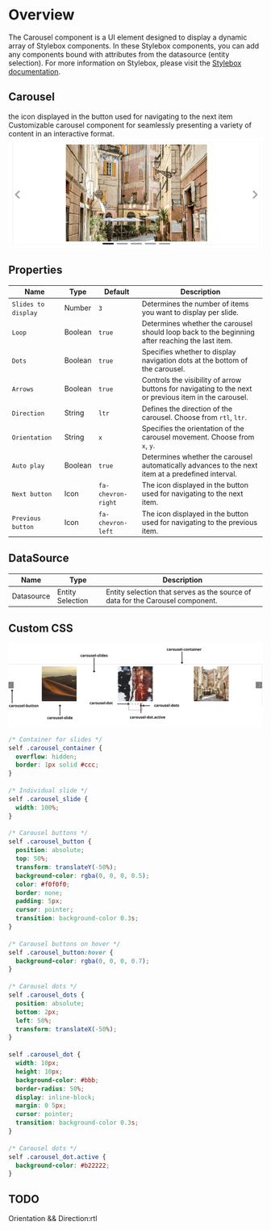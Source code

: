 # Overview

The Carousel component is a UI element designed to display a dynamic array of Stylebox components. In these Stylebox components, you can add any components bound with attributes from the datasource (entity selection).
For more information on Stylebox, please visit the [Stylebox documentation](https://developer.qodly.com/docs/studio/design-webforms/components/stylebox).

## Carousel

the icon displayed in the button used for navigating to the next item
Customizable carousel component for seamlessly presenting a variety of content in an interactive format.
![carousel](public/carousel.png)

## Properties

| Name                | Type    | Default            | Description                                                                                           |
| ------------------- | ------- | ------------------ | ----------------------------------------------------------------------------------------------------- |
| `Slides to display` | Number  | `3`                | Determines the number of items you want to display per slide.                                         |
| `Loop`              | Boolean | `true`             | Determines whether the carousel should loop back to the beginning after reaching the last item.       |
| `Dots`              | Boolean | `true`             | Specifies whether to display navigation dots at the bottom of the carousel.                           |
| `Arrows`            | Boolean | `true`             | Controls the visibility of arrow buttons for navigating to the next or previous item in the carousel. |
| `Direction`         | String  | `ltr`              | Defines the direction of the carousel. Choose from `rtl`, `ltr`.                                      |
| `Orientation`       | String  | `x`                | Specifies the orientation of the carousel movement. Choose from `x`, `y`.                             |
| `Auto play`         | Boolean | `true`             | Determines whether the carousel automatically advances to the next item at a predefined interval.     |
| `Next button`       | Icon    | `fa-chevron-right` | The icon displayed in the button used for navigating to the next item.                                |
| `Previous button`   | Icon    | `fa-chevron-left`  | The icon displayed in the button used for navigating to the previous item.                            |

## DataSource

| Name       | Type             | Description                                                                    |
| ---------- | ---------------- | ------------------------------------------------------------------------------ |
| Datasource | Entity Selection | Entity selection that serves as the source of data for the Carousel component. |

## Custom CSS

![carousel css](public/carouselDocs.png)

```css
/* Container for slides */
self .carousel_container {
  overflow: hidden;
  border: 1px solid #ccc;
}

/* Individual slide */
self .carousel_slide {
  width: 100%;
}

/* Carousel buttons */
self .carousel_button {
  position: absolute;
  top: 50%;
  transform: translateY(-50%);
  background-color: rgba(0, 0, 0, 0.5);
  color: #f0f0f0;
  border: none;
  padding: 5px;
  cursor: pointer;
  transition: background-color 0.3s;
}

/* Carousel buttons on hover */
self .carousel_button:hover {
  background-color: rgba(0, 0, 0, 0.7);
}

/* Carousel dots */
self .carousel_dots {
  position: absolute;
  bottom: 2px;
  left: 50%;
  transform: translateX(-50%);
}

self .carousel_dot {
  width: 10px;
  height: 10px;
  background-color: #bbb;
  border-radius: 50%;
  display: inline-block;
  margin: 0 5px;
  cursor: pointer;
  transition: background-color 0.3s;
}

/* Carousel dots */
self .carousel_dot.active {
  background-color: #b22222;
}
```

## TODO

Orientation && Direction:rtl
